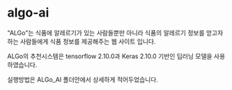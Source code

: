 # algo-ai
"ALGo"는 식품에 알레르기가 있는 사람들뿐만 아니라 식품의 알레르기 정보를 얻고자 하는 사람들에게 식품 정보를 제공해주는 웹 사이트 입니다.

ALGo의 추천시스템은 tensorflow 2.10.0과 Keras 2.10.0 기반인 딥러닝 모델을 사용하였습니다.

실행방법은 ALGo_AI 폴더안에서 상세하게 적어두었습니다.
